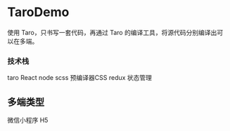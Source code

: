 # TaroDemo
使用 Taro，只书写一套代码，再通过 Taro 的编译工具，将源代码分别编译出可以在多端。

### 技术栈
taro
React
node
scss  预编译器CSS
redux 状态管理

## 多端类型
微信小程序
H5
